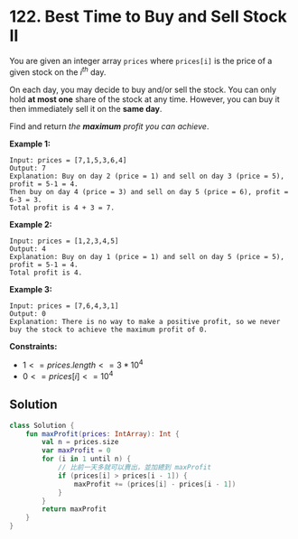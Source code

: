 # 122. Best Time to Buy and Sell Stock II

You are given an integer array `prices` where `prices[i]` is the price of a given stock on the $i^{th}$ day.

On each day, you may decide to buy and/or sell the stock. You can only hold **at most one** share of the stock at any time. However, you can buy it then immediately sell it on the **same day**.

Find and return *the **maximum** profit you can achieve*.

 

**Example 1:**
```
Input: prices = [7,1,5,3,6,4]
Output: 7
Explanation: Buy on day 2 (price = 1) and sell on day 3 (price = 5), profit = 5-1 = 4.
Then buy on day 4 (price = 3) and sell on day 5 (price = 6), profit = 6-3 = 3.
Total profit is 4 + 3 = 7.
```

**Example 2:**
```
Input: prices = [1,2,3,4,5]
Output: 4
Explanation: Buy on day 1 (price = 1) and sell on day 5 (price = 5), profit = 5-1 = 4.
Total profit is 4.
```
**Example 3:**
```
Input: prices = [7,6,4,3,1]
Output: 0
Explanation: There is no way to make a positive profit, so we never buy the stock to achieve the maximum profit of 0.
```

**Constraints:**

- $1 <= prices.length <= 3 * 10^4$
- $0 <= prices[i] <= 10^4$

## Solution
```kotlin
class Solution {
    fun maxProfit(prices: IntArray): Int {
        val n = prices.size
        var maxProfit = 0
        for (i in 1 until n) {
            // 比前一天多就可以賣出，並加總到 maxProfit
            if (prices[i] > prices[i - 1]) {
                maxProfit += (prices[i] - prices[i - 1])
            }
        }
        return maxProfit
    }
}
```